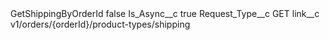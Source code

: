 <?xml version="1.0" encoding="UTF-8"?>
<CustomMetadata xmlns="http://soap.sforce.com/2006/04/metadata" xmlns:xsi="http://www.w3.org/2001/XMLSchema-instance" xmlns:xsd="http://www.w3.org/2001/XMLSchema">
    <label>GetShippingByOrderId</label>
    <protected>false</protected>
    <values>
        <field>Is_Async__c</field>
        <value xsi:type="xsd:boolean">true</value>
    </values>
    <values>
        <field>Request_Type__c</field>
        <value xsi:type="xsd:string">GET</value>
    </values>
    <values>
        <field>link__c</field>
        <value xsi:type="xsd:string">v1/orders/{orderId}/product-types/shipping</value>
    </values>
</CustomMetadata>
